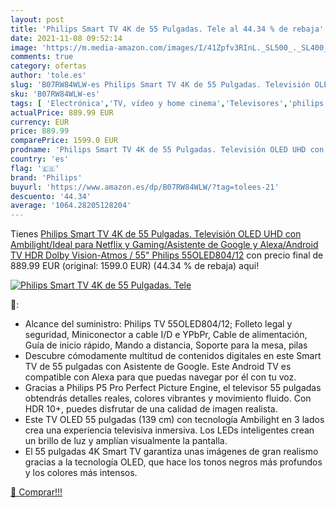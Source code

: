 ```yaml
---
layout: post
title: 'Philips Smart TV 4K de 55 Pulgadas. Tele al 44.34 % de rebaja'
date: 2021-11-08 09:52:14
image: 'https://m.media-amazon.com/images/I/41Zpfv3RInL._SL500_._SL400_.jpg'
comments: true
category: ofertas
author: 'tole.es'
slug: 'B07RW84WLW-es Philips Smart TV 4K de 55 Pulgadas. Televisión OLED UHD...'
sku: 'B07RW84WLW-es'
tags: [ 'Electrónica','TV, vídeo y home cinema','Televisores','philips','smart','tv', ]
actualPrice: 889.99 EUR
currency: EUR
price: 889.99
comparePrice: 1599.0 EUR
prodname: 'Philips Smart TV 4K de 55 Pulgadas. Televisión OLED UHD con Ambilight/Ideal para Netflix y Gaming/Asistente de Google y Alexa/Android TV  HDR  Dolby Vision-Atmos / 55" Philips 55OLED804/12'
country: 'es'
flag: '🇪🇸'
brand: 'Philips'
buyurl: 'https://www.amazon.es/dp/B07RW84WLW/?tag=tolees-21'
descuento: '44.34'
average: '1064.28205128204'
---
```


Tienes [Philips Smart TV 4K de 55 Pulgadas. Televisión OLED UHD con Ambilight/Ideal para Netflix y Gaming/Asistente de Google y Alexa/Android TV  HDR  Dolby Vision-Atmos / 55" Philips 55OLED804/12](https://www.amazon.es/dp/B07RW84WLW/?tag=tolees-21) con precio final de  889.99 EUR (original: 1599.0 EUR) (44.34 %  de rebaja) aqui!

[![Philips Smart TV 4K de 55 Pulgadas. Tele](https://m.media-amazon.com/images/I/41Zpfv3RInL._SL500_._SL400_.jpg)](https://www.amazon.es/dp/B07RW84WLW/?tag=tolees-21)

🔎:

- Alcance del suministro: Philips TV 55OLED804/12; Folleto legal y seguridad, Miniconector a cable I/D e YPbPr, Cable de alimentación, Guía de inicio rápido, Mando a distancia, Soporte para la mesa, pilas
- Descubre cómodamente multitud de contenidos digitales en este Smart TV de 55 pulgadas con Asistente de Google. Este Android TV es compatible con Alexa para que puedas navegar por él con tu voz.
- Gracias a Philips P5 Pro Perfect Picture Engine, el televisor 55 pulgadas obtendrás detalles reales, colores vibrantes y movimiento fluido. Con HDR 10+, puedes disfrutar de una calidad de imagen realista.
- Este TV OLED 55 pulgadas (139 cm) con tecnología Ambilight en 3 lados crea una experiencia televisiva inmersiva. Los LEDs inteligentes crean un brillo de luz y amplían visualmente la pantalla.
- El 55 pulgadas 4K Smart TV garantiza unas imágenes de gran realismo gracias a la tecnología OLED, que hace los tonos negros más profundos y los colores más intensos.

[🛒 Comprar!!!](https://www.amazon.es/dp/B07RW84WLW/?tag=tolees-21)
